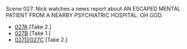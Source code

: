 Scene 027: Nick watches a news report about AN ESCAPED MENTAL PATIENT FROM A NEARBY PSYCHIATRIC HOSPITAL. OH GOD.

* [027A](027A--Take02--.md) [Take 2.]
* [027B](027B--Take01--.md) [Take 1.]
* [027D/027C](027D-027C--Take02--.md) [Take 2.]
